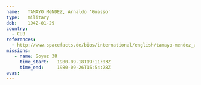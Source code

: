 ```yaml
---
name:	TAMAYO MéNDEZ, Arnaldo 'Guasso'
type:	military
dob:	1942-01-29
country:
  - CUB
references:
  - http://www.spacefacts.de/bios/international/english/tamayo-mendez_arnaldo.htm
missions:
   - name: Soyuz 38
     time_start:   1980-09-18T19:11:03Z
     time_end:     1980-09-26T15:54:28Z
evas:
---
```


